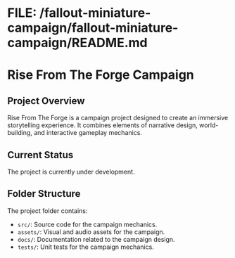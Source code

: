 # FILE: /fallout-miniature-campaign/fallout-miniature-campaign/README.md

# Rise From The Forge Campaign

## Project Overview
Rise From The Forge is a campaign project designed to create an immersive storytelling experience. It combines elements of narrative design, world-building, and interactive gameplay mechanics.

## Current Status
The project is currently under development.  

## Folder Structure
The project folder contains:
- `src/`: Source code for the campaign mechanics.
- `assets/`: Visual and audio assets for the campaign.
- `docs/`: Documentation related to the campaign design.
- `tests/`: Unit tests for the campaign mechanics.
   